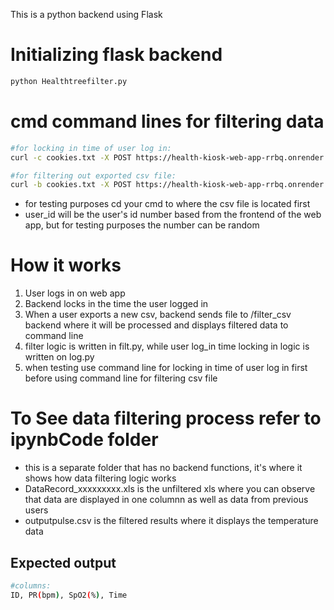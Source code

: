 This is a python backend using Flask 
# Initializing flask backend
```bash
python Healthtreefilter.py
``` 
# cmd command lines for filtering data
```bash
#for locking in time of user log in:
curl -c cookies.txt -X POST https://health-kiosk-web-app-rrbq.onrender.com/logtime -d "user_id=234"

#for filtering out exported csv file:
curl -b cookies.txt -X POST https://health-kiosk-web-app-rrbq.onrender.com/filter_csv -F "file=@DataRecord_xxxxxxxxx.xls"
```
- for testing purposes cd your cmd to where the csv file is located first
- user_id will be the user's id number based from the frontend of the web app, but for testing purposes the number can be random

# How it works
1. User logs in on web app
2. Backend locks in the time the user logged in
3. When a user exports a new csv, backend sends file to /filter_csv backend where it will be processed and displays filtered data to command line
4. filter logic is written in filt.py, while user log_in time locking in logic is written on log.py
5. when testing use command line for locking in time of user log in first before using command line for filtering csv file

# To See data filtering process refer to ipynbCode folder
- this is a separate folder that has no backend functions, it's where it shows how data filtering logic works
- DataRecord_xxxxxxxxx.xls is the unfiltered xls where you can observe that data are displayed in one columnn as well as data from previous users
- outputpulse.csv is the filtered results where it displays the temperature data

## Expected output
```bash
#columns:
ID, PR(bpm), SpO2(%), Time
```